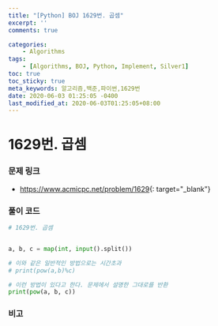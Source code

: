```yaml
---
title: "[Python] BOJ 1629번. 곱셈"
excerpt: ''
comments: true

categories:
    - Algorithms
tags:
    - [Algorithms, BOJ, Python, Implement, Silver1]
toc: true
toc_sticky: true
meta_keywords: 알고리즘,백준,파이썬,1629번
date: 2020-06-03 01:25:05 -0400
last_modified_at: 2020-06-03T01:25:05+08:00
---
```


# 1629번. 곱셈

### 문제 링크
- <https://www.acmicpc.net/problem/1629>{: target="\_blank"}

### 풀이 코드

```python
# 1629번. 곱셈


a, b, c = map(int, input().split())

# 이와 같은 일반적인 방법으로는 시간초과
# print(pow(a,b)%c)

# 이런 방법이 있다고 한다. 문제에서 설명한 그대로를 반환
print(pow(a, b, c))
```

### 비고
